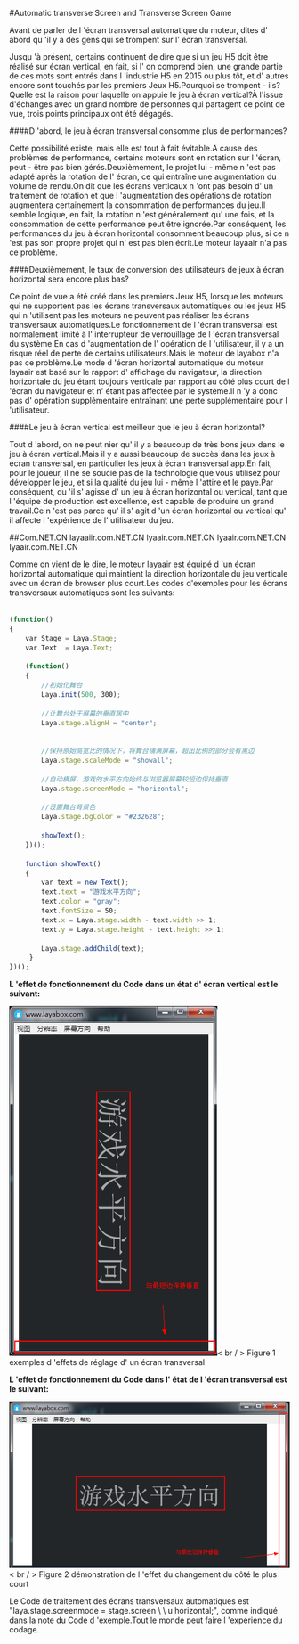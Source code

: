#Automatic transverse Screen and Transverse Screen Game

Avant de parler de l 'écran transversal automatique du moteur, dites d' abord qu 'il y a des gens qui se trompent sur l' écran transversal.

Jusqu 'à présent, certains continuent de dire que si un jeu H5 doit être réalisé sur écran vertical, en fait, si l' on comprend bien, une grande partie de ces mots sont entrés dans l 'industrie H5 en 2015 ou plus tôt, et d' autres encore sont touchés par les premiers Jeux H5.Pourquoi se trompent - ils?Quelle est la raison pour laquelle on appuie le jeu à écran vertical?À l'issue d'échanges avec un grand nombre de personnes qui partagent ce point de vue, trois points principaux ont été dégagés.

####D 'abord, le jeu à écran transversal consomme plus de performances?

Cette possibilité existe, mais elle est tout à fait évitable.A cause des problèmes de performance, certains moteurs sont en rotation sur l 'écran, peut - être pas bien gérés.Deuxièmement, le projet lui - même n 'est pas adapté après la rotation de l' écran, ce qui entraîne une augmentation du volume de rendu.On dit que les écrans verticaux n 'ont pas besoin d' un traitement de rotation et que l 'augmentation des opérations de rotation augmentera certainement la consommation de performances du jeu.Il semble logique, en fait, la rotation n 'est généralement qu' une fois, et la consommation de cette performance peut être ignorée.Par conséquent, les performances du jeu à écran horizontal consomment beaucoup plus, si ce n 'est pas son propre projet qui n' est pas bien écrit.Le moteur layaair n'a pas ce problème.

####Deuxièmement, le taux de conversion des utilisateurs de jeux à écran horizontal sera encore plus bas?

Ce point de vue a été créé dans les premiers Jeux H5, lorsque les moteurs qui ne supportent pas les écrans transversaux automatiques ou les jeux H5 qui n 'utilisent pas les moteurs ne peuvent pas réaliser les écrans transversaux automatiques.Le fonctionnement de l 'écran transversal est normalement limité à l' interrupteur de verrouillage de l 'écran transversal du système.En cas d 'augmentation de l' opération de l 'utilisateur, il y a un risque réel de perte de certains utilisateurs.Mais le moteur de layabox n'a pas ce problème.Le mode d 'écran horizontal automatique du moteur layaair est basé sur le rapport d' affichage du navigateur, la direction horizontale du jeu étant toujours verticale par rapport au côté plus court de l 'écran du navigateur et n' étant pas affectée par le système.Il n 'y a donc pas d' opération supplémentaire entraînant une perte supplémentaire pour l 'utilisateur.

####Le jeu à écran vertical est meilleur que le jeu à écran horizontal?

Tout d 'abord, on ne peut nier qu' il y a beaucoup de très bons jeux dans le jeu à écran vertical.Mais il y a aussi beaucoup de succès dans les jeux à écran transversal, en particulier les jeux à écran transversal app.En fait, pour le joueur, il ne se soucie pas de la technologie que vous utilisez pour développer le jeu, et si la qualité du jeu lui - même l 'attire et le paye.Par conséquent, qu 'il s' agisse d' un jeu à écran horizontal ou vertical, tant que l 'équipe de production est excellente, est capable de produire un grand travail.Ce n 'est pas parce qu' il s' agit d 'un écran horizontal ou vertical qu' il affecte l 'expérience de l' utilisateur du jeu.



##Com.NET.CN layaaiir.com.NET.CN lyaair.com.NET.CN lyaair.com.NET.CN lyaair.com.NET.CN

Comme on vient de le dire, le moteur layaair est équipé d 'un écran horizontal automatique qui maintient la direction horizontale du jeu verticale avec un écran de browser plus court.Les codes d'exemples pour les écrans transversaux automatiques sont les suivants:


```javascript

(function()
{
    var Stage = Laya.Stage;
    var Text  = Laya.Text;
  
    (function()
    {
        //初始化舞台
        Laya.init(500, 300);
         
        //让舞台处于屏幕的垂直居中
        Laya.stage.alignH = "center";
         
  
        //保持原始高宽比的情况下，将舞台铺满屏幕，超出比例的部分会有黑边
        Laya.stage.scaleMode = "showall";
   
        //自动横屏，游戏的水平方向始终与浏览器屏幕较短边保持垂直
        Laya.stage.screenMode = "horizontal";
              
        //设置舞台背景色
        Laya.stage.bgColor = "#232628";
         
        showText();
    })();
  
    function showText()
    {
        var text = new Text();
        text.text = "游戏水平方向";
        text.color = "gray";
        text.fontSize = 50;
        text.x = Laya.stage.width - text.width >> 1;
        text.y = Laya.stage.height - text.height >> 1;
 
        Laya.stage.addChild(text);
     }
})();
```




**L 'effet de fonctionnement du Code dans un état d' écran vertical est le suivant:**

​![blob.png](img/1.png)< br / >
Figure 1 exemples d 'effets de réglage d' un écran transversal

**L 'effet de fonctionnement du Code dans l' état de l 'écran transversal est le suivant:**

​![blob.png](img/2.png)< br / >
Figure 2 démonstration de l 'effet du changement du côté le plus court



Le Code de traitement des écrans transversaux automatiques est "laya.stage.screenmode = stage.screen \ \ u horizontal;", comme indiqué dans la note du Code d 'exemple.Tout le monde peut faire l 'expérience du codage.